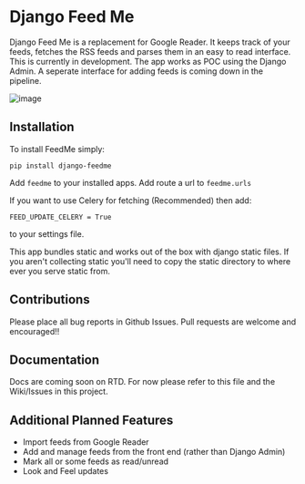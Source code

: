 Django Feed Me
==============

Django Feed Me is a replacement for Google Reader.  It keeps track of your feeds, fetches the RSS feeds
and parses them in an easy to read interface.  This is currently in development.  The app works as POC using the Django
Admin.  A seperate interface for adding feeds is coming down in the pipeline.

![image](http://cl.ly/image/0j2z0y0K1e2e/Screen%20Shot%202013-04-27%20at%209.54.10%20AM.png)


Installation
------------

To install FeedMe simply:

    pip install django-feedme

Add ``feedme`` to your installed apps.  Add route a url to ``feedme.urls``

If you want to use Celery for fetching (Recommended) then add:

    FEED_UPDATE_CELERY = True

to your settings file.

This app bundles static and works out of the box with django static files.  If you aren't collecting static
you'll need to copy the static directory to where ever you serve static from.

Contributions
-------------

Please place all bug reports in Github Issues.  Pull requests are welcome and encouraged!!


Documentation
-------------

Docs are coming soon on RTD.  For now please refer to this file and the Wiki/Issues in this project.


Additional Planned Features
---------------------------

* Import feeds from Google Reader
* Add and manage feeds from the front end (rather than Django Admin)
* Mark all or some feeds as read/unread
* Look and Feel updates